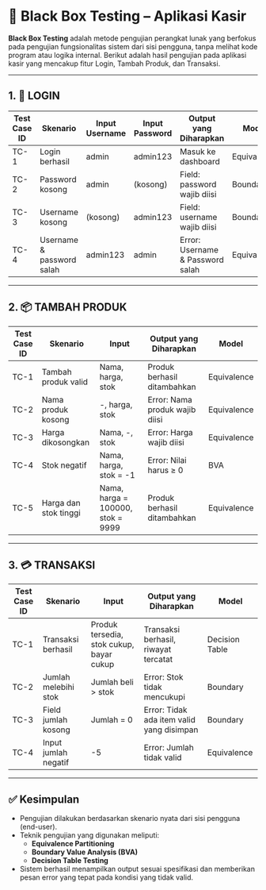 # 🔲 Black Box Testing – Aplikasi Kasir

**Black Box Testing** adalah metode pengujian perangkat lunak yang berfokus pada pengujian fungsionalitas sistem dari sisi pengguna, tanpa melihat kode program atau logika internal. Berikut adalah hasil pengujian pada aplikasi kasir yang mencakup fitur Login, Tambah Produk, dan Transaksi.

---

## 1. 🔐 LOGIN

| Test Case ID | Skenario                | Input Username | Input Password | Output yang Diharapkan                      | Model          |
|--------------|-------------------------|----------------|----------------|---------------------------------------------|----------------|
| TC-1         | Login berhasil          | admin          | admin123       | Masuk ke dashboard                          | Equivalence    |
| TC-2         | Password kosong         | admin          | (kosong)       | Field: password wajib diisi                 | Boundary       |
| TC-3         | Username kosong         | (kosong)       | admin123       | Field: username wajib diisi                 | Boundary       |
| TC-4         | Username & password salah | admin123     | admin          | Error: Username & Password salah            | Equivalence    |

---

## 2. 📦 TAMBAH PRODUK

| Test Case ID | Skenario                     | Input                            | Output yang Diharapkan                              | Model       |
|--------------|------------------------------|----------------------------------|------------------------------------------------------|-------------|
| TC-1         | Tambah produk valid          | Nama, harga, stok                | Produk berhasil ditambahkan                          | Equivalence |
| TC-2         | Nama produk kosong           | -, harga, stok                   | Error: Nama produk wajib diisi                       | Equivalence |
| TC-3         | Harga dikosongkan            | Nama, -, stok                    | Error: Harga wajib diisi                             | Equivalence |
| TC-4         | Stok negatif                 | Nama, harga, stok = -1           | Error: Nilai harus ≥ 0                               | BVA         |
| TC-5         | Harga dan stok tinggi        | Nama, harga = 100000, stok = 9999| Produk berhasil ditambahkan                          | Equivalence |

---

## 3. 💳 TRANSAKSI

| Test Case ID | Skenario                   | Input                                 | Output yang Diharapkan                          | Model          |
|--------------|----------------------------|----------------------------------------|--------------------------------------------------|----------------|
| TC-1         | Transaksi berhasil         | Produk tersedia, stok cukup, bayar cukup | Transaksi berhasil, riwayat tercatat         | Decision Table |
| TC-2         | Jumlah melebihi stok       | Jumlah beli > stok                     | Error: Stok tidak mencukupi                      | Boundary       |
| TC-3         | Field jumlah kosong        | Jumlah = 0                             | Error: Tidak ada item valid yang disimpan        | Boundary       |
| TC-4         | Input jumlah negatif       | -5                                     | Error: Jumlah tidak valid                        | Equivalence    |

---

## ✅ Kesimpulan

- Pengujian dilakukan berdasarkan skenario nyata dari sisi pengguna (end-user).
- Teknik pengujian yang digunakan meliputi:
  - **Equivalence Partitioning**
  - **Boundary Value Analysis (BVA)**
  - **Decision Table Testing**
- Sistem berhasil menampilkan output sesuai spesifikasi dan memberikan pesan error yang tepat pada kondisi yang tidak valid.

